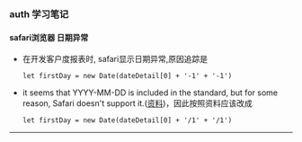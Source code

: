 ### auth 学习笔记

#### safari浏览器 日期异常
+ 在开发客户度报表时, safari显示日期异常,原因追踪是
  ```
  let firstDay = new Date(dateDetail[0] + '-1' + '-1')
  ```
+ it seems that YYYY-MM-DD is included in the standard, but for some reason, Safari doesn't support it.([资料](https://stackoverflow.com/questions/4310953/invalid-date-in-safari))，因此按照资料应该改成 
  ```
  let firstDay = new Date(dateDetail[0] + '/1' + '/1')
  ```
***


